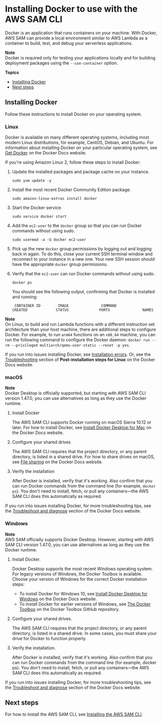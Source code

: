 # Installing Docker to use with the AWS SAM CLI<a name="install-docker"></a>

Docker is an application that runs containers on your machine\. With Docker, AWS SAM can provide a local environment similar to AWS Lambda as a container to build, test, and debug your serverless applications\.

**Note**  
Docker is required only for testing your applications locally and for building deployment packages using the `--use-container` option\.

**Topics**
+ [Installing Docker](#install-docker-instructions)
+ [Next steps](#install-docker-next-steps)

## Installing Docker<a name="install-docker-instructions"></a>

Follow these instructions to install Docker on your operating system\.

### Linux<a name="install-docker-instructions-linux"></a>

Docker is available on many different operating systems, including most modern Linux distributions, for example, CentOS, Debian, and Ubuntu\. For information about installing Docker on your particular operating system, see [Get Docker](https://docs.docker.com/get-docker/) on the Docker Docs website\.

If you're using Amazon Linux 2, follow these steps to install Docker:

1. Update the installed packages and package cache on your instance\.

   ```
   sudo yum update -y
   ```

1. Install the most recent Docker Community Edition package\.

   ```
   sudo amazon-linux-extras install docker
   ```

1. Start the Docker service\.

   ```
   sudo service docker start
   ```

1. Add the `ec2-user` to the `docker` group so that you can run Docker commands without using sudo\.

   ```
   sudo usermod -a -G docker ec2-user
   ```

1. Pick up the new `docker` group permissions by logging out and logging back in again\. To do this, close your current SSH terminal window and reconnect to your instance in a new one\. Your new SSH session should have the appropriate `docker` group permissions\.

1. Verify that the `ec2-user` can run Docker commands without using sudo\.

   ```
   docker ps
   ```

   You should see the following output, confirming that Docker is installed and running:

   ```
    CONTAINER ID        IMAGE               COMMAND             CREATED             STATUS              PORTS               NAMES
   ```

**Note**  
On Linux, to build and run Lambda functions with a different instruction set architecture than your host machine, there are additional steps to configure Docker\. For example, to run `arm64` functions on an `x86_64` machine, you can run the following command to configure the Docker daemon: `docker run --rm --privileged multiarch/qemu-user-static --reset -p yes`\.

If you run into issues installing Docker, see [Installation errors](sam-cli-troubleshooting.md#sam-cli-troubleshoot-install)\. Or, see the [Troubleshooting](https://docs.docker.com/engine/install/linux-postinstall/#troubleshooting) section of **Post\-installation steps for Linux** on the Docker Docs website\.

### macOS<a name="install-docker-instructions-macos"></a>

**Note**  
Docker Desktop is officially supported, but starting with AWS SAM CLI version 1\.47\.0, you can use alternatives as long as they use the Docker runtime\.

1. Install Docker

   The AWS SAM CLI supports Docker running on macOS Sierra 10\.12 or later\. For how to install Docker, see [Install Docker Desktop for Mac](https://docs.docker.com/docker-for-mac/install/) on the Docker Docs website\.

1. Configure your shared drives

   The AWS SAM CLI requires that the project directory, or any parent directory, is listed in a shared drive\. For how to share drives on macOS, see [File sharing](https://docs.docker.com/desktop/troubleshoot/topics/#volume-mounting-requires-file-sharing-for-any-project-directories-outside-of-home) on the Docker Docs website\.

1. Verify the installation

   After Docker is installed, verify that it's working\. Also confirm that you can run Docker commands from the command line \(for example, `docker ps`\)\. You don't need to install, fetch, or pull any containers—the AWS SAM CLI does this automatically as required\.

If you run into issues installing Docker, for more troubleshooting tips, see the [Troubleshoot and diagnose](https://docs.docker.com/docker-for-mac/troubleshoot/) section of the Docker Docs website\.

### Windows<a name="install-docker-instructions-windows"></a>

**Note**  
AWS SAM officially supports Docker Desktop\. However, starting with AWS SAM CLI version 1\.47\.0, you can use alternatives as long as they use the Docker runtime\.

1. Install Docker\.

   Docker Desktop supports the most recent Windows operating system\. For legacy versions of Windows, the Docker Toolbox is available\. Choose your version of Windows for the correct Docker installation steps:
   + To install Docker for Windows 10, see [Install Docker Desktop for Windows](https://docs.docker.com/docker-for-windows/install/) on the Docker Docs website\.
   + To install Docker for earlier versions of Windows, see [The Docker Toolbox](https://github.com/docker-archive/toolbox) on the Docker Toolbox GitHub repository\.

1. Configure your shared drives\.

   The AWS SAM CLI requires that the project directory, or any parent directory, is listed in a shared drive\. In some cases, you must share your drive for Docker to function properly\.

1. Verify the installation\.

   After Docker is installed, verify that it's working\. Also confirm that you can run Docker commands from the command line \(for example, docker ps\)\. You don't need to install, fetch, or pull any containers—the AWS SAM CLI does this automatically as required\.

If you run into issues installing Docker, for more troubleshooting tips, see the [Troubleshoot and diagnose](https://docs.docker.com/docker-for-mac/troubleshoot/) section of the Docker Docs website\.

## Next steps<a name="install-docker-next-steps"></a>

For how to install the AWS SAM CLI, see [Installing the AWS SAM CLI](install-sam-cli.md)\.